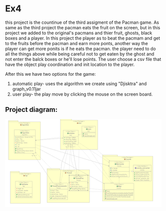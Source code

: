 # Ex4

this project is the countinue of the third assigment of the Pacman game.
As same as the third project the pacman eats the fruit on the screen, but in this project we added to the original's pacmans and thier fruit, ghosts, black boxes and a player.
In this project the player as to beat the pacmam and get to the fruits before the pacman and earn more ponts, another way the player can get more ponits is if he eats the pacman.
the player need to do all the things above while being careful not to get eaten by the ghost and not enter the balck boxes or he'll lose points.
The user choose a csv file that have the object play coordination and init location to the player. 

After this we have two options for the game: 
1. automatic play- uses the algorithm we create using "Djisktra" and graph_v0.11jar 
2. user play- the play move by clicking the mouse on the screen board.


## Project diagram:

![](https://github.com/MoranOshia/Ex4/blob/master/Project%20diagram.png)
